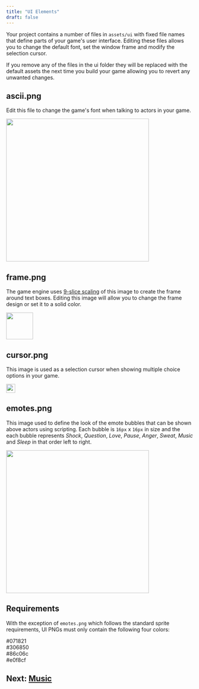 ```yaml
---
title: "UI Elements"
draft: false
---
```


Your project contains a number of files in `assets/ui` with fixed file names that define parts of your game's user interface. Editing these files allows you to change the default font, set the window frame and modify the selection cursor.

If you remove any of the files in the ui folder they will be replaced with the default assets the next time you build your game allowing you to revert any unwanted changes.

## ascii.png

Edit this file to change the game's font when talking to actors in your game.

<img src="/img/ui/ascii.png" class="HelpSprite" style="width:384px; height:auto;"/>

## frame.png

The game engine uses [9-slice scaling](https://en.wikipedia.org/wiki/9-slice_scaling) of this image to create the frame around text boxes. Editing this image will allow you to change the frame design or set it to a solid color.

<img src="/img/ui/frame.png" class="HelpSprite" style="width:72px; height:auto;"/>

## cursor.png

This image is used as a selection cursor when showing multiple choice options in your game.

<img src="/img/ui/cursor.png" class="HelpSprite" style="width:24px; height:auto;"/>

## emotes.png

This image used to define the look of the emote bubbles that can be shown above actors using scripting. Each bubble is `16px` x `16px` in size and the each bubble represents _Shock_, _Question_, _Love_, _Pause_, _Anger_, _Sweat_, _Music_ and _Sleep_ in that order left to right.

<img src="/img/ui/emotes.png" class="HelpSprite" style="width:384px; height:auto;"/>

## Requirements

With the exception of `emotes.png` which follows the standard sprite requirements, UI PNGs must only contain the following four colors:

<div><div class="Swatch" style="background:#071821;"></div><div class="SwatchLabel">#071821</div></div>
<div><div class="Swatch" style="background:#306850;"></div><div class="SwatchLabel">#306850</div></div>
<div><div class="Swatch" style="background:#86c06c;"></div><div class="SwatchLabel">#86c06c</div></div>
<div><div class="Swatch" style="background:#e0f8cf;"></div><div class="SwatchLabel">#e0f8cf</div></div>

## Next: [Music](/docs/music)
